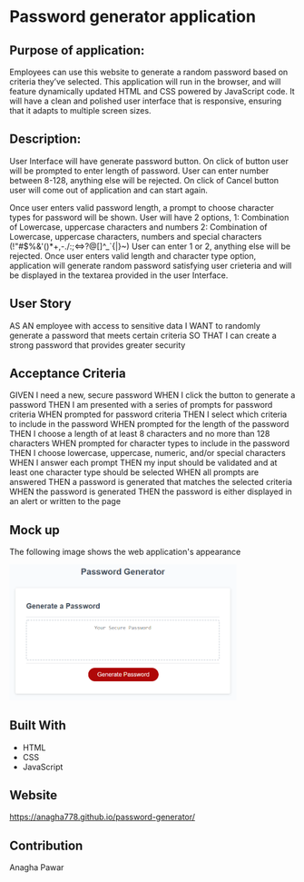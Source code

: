 # Password generator application

## Purpose of application:
Employees can use this website to generate a random password based on criteria they’ve selected. This application will run in the browser, and will feature dynamically updated HTML and CSS powered by JavaScript code. It will have a clean and polished user interface that is responsive, ensuring that it adapts to multiple screen sizes.

## Description:
User Interface will have generate password button. On click of button user will be prompted to enter length of password. User can enter number between 8-128, anything else will be rejected. On click of Cancel button user will come out of application and can start again.

Once user enters valid password length, a prompt to choose character types for password will be shown. User will have 2 options, 
1: Combination of Lowercase, uppercase characters and numbers
2: Combination of Lowercase, uppercase characters, numbers and special characters (!\"#$%&'()*+,-./:;<=>?@[]^_`{|}~)
User can enter 1 or 2, anything else will be rejected.
Once user enters valid length and character type option, application will generate random password satisfying user crieteria and will be displayed in the textarea provided in the user Interface.

## User Story
AS AN employee with access to sensitive data
I WANT to randomly generate a password that meets certain criteria
SO THAT I can create a strong password that provides greater security

## Acceptance Criteria
GIVEN I need a new, secure password
WHEN I click the button to generate a password
THEN I am presented with a series of prompts for password criteria
WHEN prompted for password criteria
THEN I select which criteria to include in the password
WHEN prompted for the length of the password
THEN I choose a length of at least 8 characters and no more than 128 characters
WHEN prompted for character types to include in the password
THEN I choose lowercase, uppercase, numeric, and/or special characters
WHEN I answer each prompt
THEN my input should be validated and at least one character type should be selected
WHEN all prompts are answered
THEN a password is generated that matches the selected criteria
WHEN the password is generated
THEN the password is either displayed in an alert or written to the page

## Mock up
The following image shows the web application's appearance

<div>
    <img src="./assets/images/password.png" width="400px"/> 
</div>

## Built With
* HTML
* CSS
* JavaScript

## Website

https://anagha778.github.io/password-generator/

## Contribution
Anagha Pawar